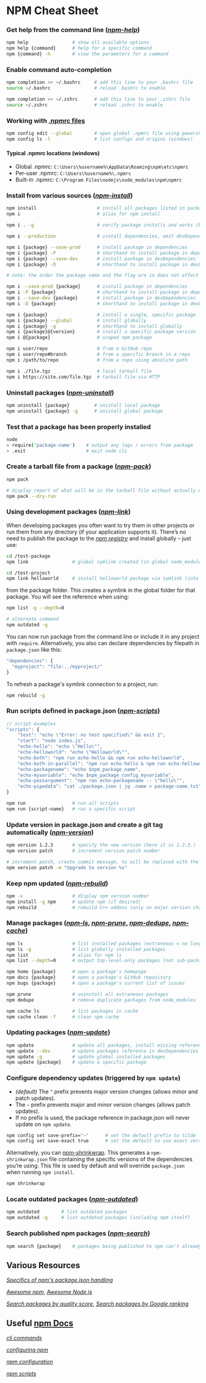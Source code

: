 # NPM Cheat Sheet

### Get help from the command line (*[npm-help](https://docs.npmjs.com/cli/help)*)
```bash
npm help                # show all available options
npm help {command}      # help for a specific command
npm {command} -h        # view the parameters for a command        
```

### Enable command auto-completion 
```bash
npm completion >> ~/.bashrc     # add this line to your .bashrc file
source ~/.bashrc                # reload .bashrc to enable

npm completion >> ~/.zshrc      # add this line to your .zshrc file
source ~/.zshrc                 # reload .zshrc to enable
```

### Working with [.npmrc files](https://docs.npmjs.com/cli/v8/configuring-npm/npmrc)
```bash
npm config edit --global        # open global .npmrc file using powershell
npm config ls -l                # list configs and origins (windows)
```

#### Typical .npmrc locations (windows)

- Global .npmrc:  `C:\Users\%username%\AppData\Roaming\npm\etc\npmrc`
- Per-user .npmrc:  `C:\Users\%username%\.npmrc`
- Built-in .npmrc:  `C:\Program Files\nodejs\node_modules\npm\npmrc`

### Install from various sources (*[npm-install](https://docs.npmjs.com/cli/install.html)*)
```bash
npm install                      # install all packages listed in package.json
npm i                            # alias for npm install

npm i . -g                       # verify package installs and works (before publish)

npm i --production               # install dependencies, omit devDependencies

npm i {package} --save-prod      # install package in dependencies
npm i {package} -P               # shorthand to install package in dependencies
npm i {package} --save-dev       # install package in devDependencies
npm i {package} -D               # shorthand to install package in devDependencies

# note: the order the package name and the flag are in does not effect the command

npm i --save-prod {package}      # install package in dependencies
npm i -P {package}               # shorthand to install package in dependencies
npm i --save-dev {package}       # install package in devDependencies
npm i -D {package}               # shorthand to install package in devDependencies

npm i {package}                  # install a single, specific package
npm i {package} --global         # install globally
npm i {package} -g               # shorthand to install globally
npm i {package}@{version}        # install a specific package version
npm i @{package}                 # scoped npm package

npm i user/repo                  # from a GitHub repo
npm i user/repo#branch           # from a specific branch in a repo
npm i /path/to/repo              # from a repo using absolute path

npm i ./file.tgz                 # local tarball file
npm i https://site.com/file.tgz  # tarball file via HTTP
```

### Uninstall packages (*[npm-uninstall](https://docs.npmjs.com/cli/uninstall)*)
```bash
npm uninstall {package}         # unistall local package
npm uninstall {package} -g      # unistall global package
```

### Test that a package has been properly installed
```bash
node
> require('package-name')    # output any logs / errors from package
> .exit                      # exit node cli
```

### Create a tarball file from a package (*[npm-pack](https://docs.npmjs.com/cli-commands/pack.html)*)
```bash
npm pack

# display report of what will be in the tarball file without actually doing anything
npm pack --dry-run
```

### Using development packages (*[npm-link](https://docs.npmjs.com/cli/link)*)
When developing packages you often want to try them in other projects or run them from any directory (if your application supports it). There’s no need to publish the package to the *[npm registry](https://docs.npmjs.com/using-npm/registry.html)* and install globally – just use:
```bash
cd /test-package
npm link                # global symlink created (in global node_modules)

cd /test-project
npm link helloworld     # install helloworld package via symlink (into project's node_modules)
```
from the package folder. This creates a symlink in the global folder for that package. You will see the reference when using:
```bash
npm list -g --depth=0

# alternate command
npm outdated -g
```
You can now run package from the command line or include it in any project with `require`. Alternatively, you also can declare dependencies by filepath in `package.json` like this:
```javascript
"dependencies": {
  "myproject": "file:../myproject/"
}
```
To refresh a package's symlink connection to a project, run:
```bash
npm rebuild -g
```

### Run scripts defined in package.json (*[npm-scripts](https://docs.npmjs.com/misc/scripts)*)
```javascript
// script examples
"scripts": {
    "test": "echo \"Error: no test specified\" && exit 1",
    "start": "node index.js",
    "echo-hello": "echo \"Hello\"",
    "echo-helloworld": "echo \"Helloworld\"",
    "echo-both": "npm run echo-hello && npm run echo-helloworld",
    "echo-both-in-parallel": "npm run echo-hello & npm run echo-helloworld",
    "echo-packagename": "echo $npm_package_name",
    "echo-myvariable": "echo $npm_package_config_myvariable",
    "echo-passargument": "npm run echo-packagename -- \"hello\"",
    "echo-pipedata": "cat ./package.json | jq .name > package-name.txt"
}
```
```bash
npm run                 # run all scripts
npm run {script-name}   # run a specific script
```

### Update version in package.json and create a git tag automatically (*[npm-version](https://docs.npmjs.com/cli/version)*)
```bash
npm version 1.2.3       # specify the new version (here it is 1.2.3.)
npm version patch       # increment version patch number

# increment patch, create commit message, %s will be replaced with the new version 
npm version patch -m "Upgrade to version %s"
```

### Keep npm updated (*[npm-rebuild](https://docs.npmjs.com/cli/rebuild)*)
```bash
npm -v                  # display npm version number
npm install -g npm      # update npm (if desired)
npm rebuild             # rebuild C++ addons (only on major version changes)
```

### Manage packages (*[npm-ls](https://docs.npmjs.com/cli/ls.html)*, *[npm-prune](https://docs.npmjs.com/cli-commands/prune.html)*, *[npm-dedupe](https://docs.npmjs.com/cli/dedupe)*, *[npm-cache](https://docs.npmjs.com/cli-commands/cache.html)*)
```bash
npm ls                  # list installed packages (extraneous = no longer referenced)
npm ls -g               # list globally installed packages
npm list                # alias for npm ls
npm list --depth=0      # output top-level-only packages (not sub-packages)

npm home {package}      # open a package's homepage
npm docs {package}      # open a package's GitHub repository
npm bugs {package}      # open a package's current list of issues

npm prune               # uninstall all extraneous packages
npm dedupe              # remove duplicate packages from node_modules

npm cache ls            # list packages in cache
npm cache clean -f      # clean npm cache
```

### Updating packages (*[npm-update](https://docs.npmjs.com/cli/update)*)
```bash
npm update              # update all packages, install missing referenced packages
npm update --dev        # update packages reference in devDependencies
npm update -g           # update global installed packages
npm update {package}    # update a specific package
```

### Configure dependency updates (triggered by `npm update`)
- *(default)* The `^` prefix prevents major version changes (allows minor and patch updates).
- The `~` prefix prevents major and minor version changes (allows patch updates).
- If no prefix is used, the package reference in package.json will never update on `npm update`.
```bash
npm config set save-prefix="~"      # set the default prefix to tilde
npm config set save-exact true      # set the default to use exact versions only
```
Alternatively, you can [npm-shrinkwrap](https://docs.npmjs.com/cli/shrinkwrap). This generates a `npm-shrinkwrap.json` file containing the specific versions of the dependencies you’re using. This file is used by default and will override `package.json` when running `npm install`.
```bash
npm shrinkwrap
```

### Locate outdated packages (*[npm-outdated](https://docs.npmjs.com/cli-commands/outdated.html)*)
```bash
npm outdated        # list outdated packages
npm outdated -g     # list outdated packages (including npm itself)
```

### Search published npm packages (*[npm-search](https://docs.npmjs.com/cli-commands/search.html)*)
```bash
npm search {package}    # packages being published to npm can't already exist
```

## Various Resources

*[Specifics of npm's package.json handling](https://docs.npmjs.com/files/package.json.html)*

*[Awesome npm](https://github.com/sindresorhus/awesome-npm)*, *[Awesome Node.js](https://github.com/sindresorhus/awesome-nodejs)*

*[Search packages by quality score](https://npms.io/)*, *[Search packages by Google ranking](http://anvaka.github.io/npmrank/online/)*

## Useful [npm Docs](https://docs.npmjs.com/)

*[cli commands](https://docs.npmjs.com/cli/v8/commands)*

*[configuring npm](https://docs.npmjs.com/cli/v8/configuring-npm)*

*[npm configuration](https://docs.npmjs.com/cli/v8/using-npm/config)*

*[npm scripts](https://docs.npmjs.com/cli/v8/using-npm/scripts)*
